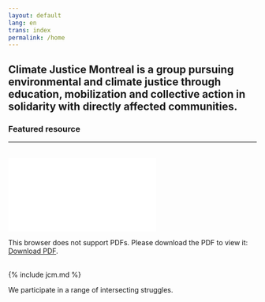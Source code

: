 ```yaml
---
layout: default
lang: en
trans: index
permalink: /home
---
```

## Climate Justice Montreal is a group pursuing environmental and climate justice through education, mobilization and collective action in solidarity with directly affected communities.

### Featured resource
_______
<br>
<object data="/assets/images/Education/climatejusticepamphlet.pdf" type="application/pdf" width="300px" height="700px">
    <embed src="/assets/images/Education/climatejusticepamphlet.pdf">
        <p>This browser does not support PDFs. Please download the PDF to view it: <a href="http://yoursite.com/the.pdf">Download PDF</a>.</p>
    </embed>
</object>

<br>
{% include jcm.md %}

We participate in a range of intersecting struggles.

